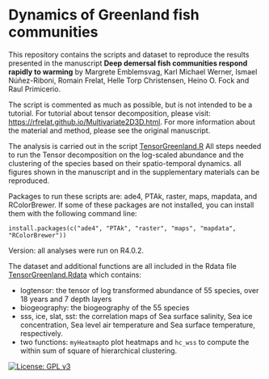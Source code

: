 # Dynamics of Greenland fish communities


This repository contains the scripts and dataset to reproduce the results presented in the manuscript **Deep demersal fish communities respond rapidly to warming** by Margrete Emblemsvag, Karl Michael Werner, Ismael Núñez-Riboni, Romain Frelat, Helle Torp Christensen, Heino O. Fock and Raul Primicerio.



The script is commented as much as possible, but is not intended to be a tutorial. For tutorial about tensor decomposition, please visit: https://rfrelat.github.io/Multivariate2D3D.html. For more information about the material and method, please see the original manuscript.



The analysis is carried out in the script [TensorGreenland.R](https://github.com/rfrelat/GreenlandFish/blob/main/TensorGreenland.R) All steps needed to run the Tensor decomposition on the log-scaled abundance and the clustering of the species based on their spatio-temporal dynamics. all figures shown in the manuscript and in the supplementary materials can be reproduced.



Packages to run these scripts are: ade4, PTAk, raster, maps, mapdata, and RColorBrewer. If some of these packages are not installed, you can install them with the following command line:

```{r}
install.packages(c("ade4", "PTAk", "raster", "maps", "mapdata", "RColorBrewer"))
```

Version: all analyses were run on R4.0.2.



The dataset and additional functions are all included in the Rdata file [TensorGreenland.Rdata](https://github.com/rfrelat/GreenlandFish/raw/main/TensorGreenland.Rdata) which contains:

- logtensor: the tensor of log transformed abundance of 55 species, over 18 years and 7 depth layers
- biogeography: the biogeography of the 55 species
- sss, ice, slat, sst: the correlation maps of Sea surface salinity, Sea ice concentration, Sea level air temperature and Sea surface temperature, respectively.
- two functions: `myHeatmap`to plot heatmaps and `hc_wss` to compute the within sum of square of hierarchical clustering.





[![License: GPL v3](https://img.shields.io/badge/License-GPLv3-blue.svg)](https://www.gnu.org/licenses/gpl-3.0)